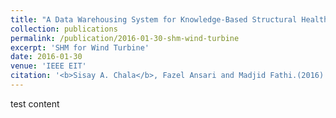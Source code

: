```yaml
---
title: "A Data Warehousing System for Knowledge-Based Structural Health Monitoring of Wind Power Plant"
collection: publications
permalink: /publication/2016-01-30-shm-wind-turbine
excerpt: 'SHM for Wind Turbine'
date: 2016-01-30
venue: 'IEEE EIT'
citation: '<b>Sisay A. Chala</b>, Fazel Ansari and Madjid Fathi.(2016). A Data Warehousing System for Knowledge-Based Structural Health Monitoring of Wind Power Plant. In: 2016 IEEE International Conference on Electro/Information Technology. May 19-21, 2016, Grand Forks, North Dakota, USA'
---
```


test content